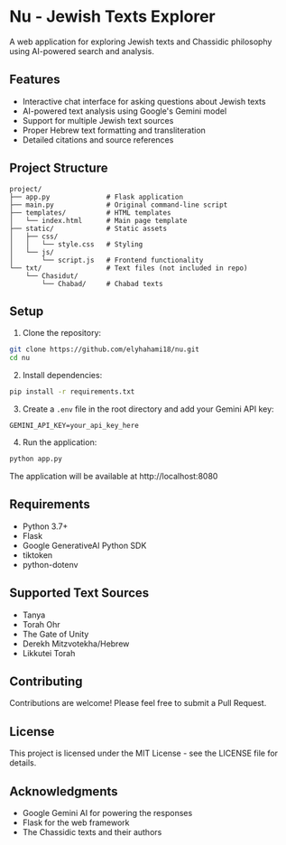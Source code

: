 # Nu - Jewish Texts Explorer

A web application for exploring Jewish texts and Chassidic philosophy using AI-powered search and analysis.

## Features

- Interactive chat interface for asking questions about Jewish texts
- AI-powered text analysis using Google's Gemini model
- Support for multiple Jewish text sources
- Proper Hebrew text formatting and transliteration
- Detailed citations and source references

## Project Structure

```
project/
├── app.py              # Flask application
├── main.py             # Original command-line script
├── templates/          # HTML templates
│   └── index.html      # Main page template
├── static/             # Static assets
│   ├── css/
│   │   └── style.css   # Styling
│   └── js/
│       └── script.js   # Frontend functionality
└── txt/                # Text files (not included in repo)
    └── Chasidut/
        └── Chabad/     # Chabad texts
```

## Setup

1. Clone the repository:
```bash
git clone https://github.com/elyhahami18/nu.git
cd nu
```

2. Install dependencies:
```bash
pip install -r requirements.txt
```

3. Create a `.env` file in the root directory and add your Gemini API key:
```
GEMINI_API_KEY=your_api_key_here
```

4. Run the application:
```bash
python app.py
```

The application will be available at http://localhost:8080

## Requirements

- Python 3.7+
- Flask
- Google GenerativeAI Python SDK
- tiktoken
- python-dotenv

## Supported Text Sources

- Tanya
- Torah Ohr
- The Gate of Unity
- Derekh Mitzvotekha/Hebrew
- Likkutei Torah

## Contributing

Contributions are welcome! Please feel free to submit a Pull Request.

## License

This project is licensed under the MIT License - see the LICENSE file for details.

## Acknowledgments

- Google Gemini AI for powering the responses
- Flask for the web framework
- The Chassidic texts and their authors 